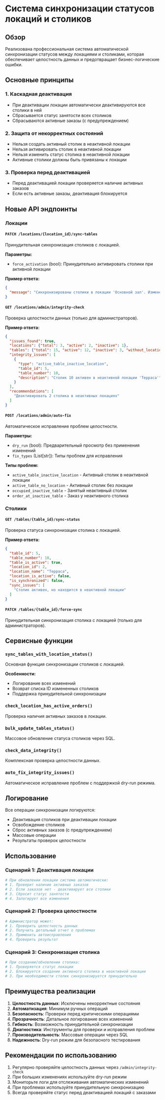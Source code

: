 # Система синхронизации статусов локаций и столиков

## Обзор

Реализована профессиональная система автоматической синхронизации статусов между локациями и столиками, которая обеспечивает целостность данных и предотвращает бизнес-логические ошибки.

## Основные принципы

### 1. Каскадная деактивация
- При деактивации локации автоматически деактивируются все столики в ней
- Сбрасывается статус занятости всех столиков
- Сбрасываются активные заказы (с предупреждением)

### 2. Защита от некорректных состояний
- Нельзя создать активный столик в неактивной локации
- Нельзя активировать столик в неактивной локации
- Нельзя изменить статус столика в неактивной локации
- Активные столики должны быть привязаны к локации

### 3. Проверка перед деактивацией
- Перед деактивацией локации проверяется наличие активных заказов
- Если есть активные заказы, деактивация блокируется

## Новые API эндпоинты

### Локации

#### `PATCH /locations/{location_id}/sync-tables`
Принудительная синхронизация столиков с локацией.

**Параметры:**
- `force_activation` (bool): Принудительно активировать столики при активной локации

**Пример ответа:**
```json
{
  "message": "Синхронизированы столики в локации 'Основной зал'. Изменено столиков: 5"
}
```

#### `GET /locations/admin/integrity-check`
Проверка целостности данных (только для администраторов).

**Пример ответа:**
```json
{
  "issues_found": true,
  "locations": {"total": 3, "active": 2, "inactive": 1},
  "tables": {"total": 15, "active": 12, "inactive": 3, "without_location": 1},
  "integrity_issues": [
    {
      "type": "active_table_inactive_location",
      "table_id": 5,
      "table_number": 10,
      "description": "Столик 10 активен в неактивной локации 'Терраса'"
    }
  ],
  "recommendations": [
    "Деактивировать 2 столика в неактивных локациях"
  ]
}
```

#### `POST /locations/admin/auto-fix`
Автоматическое исправление проблем целостности.

**Параметры:**
- `dry_run` (bool): Предварительный просмотр без применения изменений
- `fix_types` (List[str]): Типы проблем для исправления

**Типы проблем:**
- `active_table_inactive_location` - Активный столик в неактивной локации
- `active_table_no_location` - Активный столик без локации
- `occupied_inactive_table` - Занятый неактивный столик
- `order_at_inactive_table` - Заказ у неактивного столика

### Столики

#### `GET /tables/{table_id}/sync-status`
Проверка статуса синхронизации столика с локацией.

**Пример ответа:**
```json
{
  "table_id": 5,
  "table_number": 10,
  "table_is_active": true,
  "location_id": 2,
  "location_name": "Терраса",
  "location_is_active": false,
  "is_synchronized": false,
  "sync_issues": [
    "Столик активен, но находится в неактивной локации"
  ]
}
```

#### `PATCH /tables/{table_id}/force-sync`
Принудительная синхронизация столика с локацией (только для администраторов).

## Сервисные функции

### `sync_tables_with_location_status()`
Основная функция синхронизации столиков с локацией.

**Особенности:**
- Логирование всех изменений
- Возврат списка ID измененных столиков
- Поддержка принудительной синхронизации

### `check_location_has_active_orders()`
Проверка наличия активных заказов в локации.

### `bulk_update_tables_status()`
Массовое обновление статуса столиков через SQL.

### `check_data_integrity()`
Комплексная проверка целостности данных.

### `auto_fix_integrity_issues()`
Автоматическое исправление проблем с поддержкой dry-run режима.

## Логирование

Все операции синхронизации логируются:
- Деактивация столиков при деактивации локации
- Освобождение столиков
- Сброс активных заказов (с предупреждением)
- Массовые операции
- Результаты проверок целостности

## Использование

### Сценарий 1: Деактивация локации
```python
# При обновлении локации система автоматически:
# 1. Проверит наличие активных заказов
# 2. Если заказов нет - деактивирует все столики
# 3. Сбросит статус занятости
# 4. Залогирует все изменения
```

### Сценарий 2: Проверка целостности
```python
# Администратор может:
# 1. Проверить целостность данных
# 2. Получить детальный отчет о проблемах
# 3. Применить автоисправления
# 4. Проверить результат
```

### Сценарий 3: Синхронизация столика
```python
# При создании/обновлении столика:
# 1. Проверяется статус локации
# 2. Блокируется создание активного столика в неактивной локации
# 3. При необходимости столик синхронизируется принудительно
```

## Преимущества реализации

1. **Целостность данных**: Исключены некорректные состояния
2. **Автоматизация**: Минимум ручных операций
3. **Безопасность**: Проверки перед критическими операциями
4. **Прозрачность**: Детальное логирование всех изменений
5. **Гибкость**: Возможность принудительной синхронизации
6. **Диагностика**: Инструменты для проверки и исправления проблем
7. **Производительность**: Массовые операции через SQL
8. **Надежность**: Dry-run режим для безопасного тестирования

## Рекомендации по использованию

1. Регулярно проверяйте целостность данных через `/admin/integrity-check`
2. При больших изменениях используйте dry-run режим
3. Мониторьте логи для отслеживания автоматических изменений
4. При проблемах используйте принудительную синхронизацию
5. Всегда проверяйте статус перед деактивацией локаций с заказами
